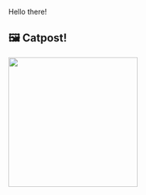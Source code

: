 Hello there!



## 🖼️ Catpost!

<sub>
    <img src="https://cdn2.thecatapi.com/images/dj3.jpg" height="256">
</sub>


